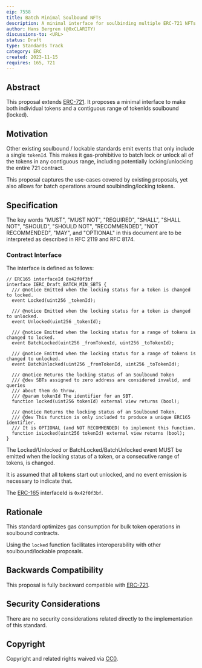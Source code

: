 ```yaml
---
eip: 7558
title: Batch Minimal Soulbound NFTs
description: A minimal interface for soulbinding multiple ERC-721 NFTs
author: Hans Bergren (@0xCLARITY)
discussions-to: <URL>
status: Draft
type: Standards Track
category: ERC
created: 2023-11-15
requires: 165, 721
---
```


## Abstract

This proposal extends [ERC-721](./erc-721.md). It proposes a minimal interface to make both individual tokens and a contiguous range of tokenIds soulbound (locked).

## Motivation

Other existing soulbound / lockable standards emit events that only include a single `tokenId`. This makes it gas-prohibitive to batch lock or unlock all of the tokens in any contiguous range, including potentially locking/unlocking the entire 721 contract.

This proposal captures the use-cases covered by existing proposals, yet also allows for batch operations around soulbinding/locking tokens.

## Specification

The key words "MUST", "MUST NOT", "REQUIRED", "SHALL", "SHALL NOT", "SHOULD", "SHOULD NOT", "RECOMMENDED", "NOT RECOMMENDED", "MAY", and "OPTIONAL" in this document are to be interpreted as described in RFC 2119 and RFC 8174.

### Contract Interface

The interface is defined as follows:

```solidity
// ERC165 interfaceId 0x42f0f3bf
interface IERC_Draft_BATCH_MIN_SBTS {
  /// @notice Emitted when the locking status for a token is changed to locked.
  event Locked(uint256 _tokenId);

  /// @notice Emitted when the locking status for a token is changed to unlocked.
  event Unlocked(uint256 _tokenId);

  /// @notice Emitted when the locking status for a range of tokens is changed to locked.
  event BatchLocked(uint256 _fromTokenId, uint256 _toTokenId);

  /// @notice Emitted when the locking status for a range of tokens is changed to unlocked.
  event BatchUnlocked(uint256 _fromTokenId, uint256 _toTokenId);

  /// @notice Returns the locking status of an Soulbound Token
  /// @dev SBTs assigned to zero address are considered invalid, and queries
  /// about them do throw.
  /// @param tokenId The identifier for an SBT.
  function locked(uint256 tokenId) external view returns (bool);

  /// @notice Returns the locking status of an Soulbound Token.
  /// @dev This function is only included to produce a unique ERC165 identifier.
  /// It is OPTIONAL (and NOT RECOMMENDED) to implement this function.
  function isLocked(uint256 tokenId) external view returns (bool);
}
```

The Locked/Unlocked or BatchLocked/BatchUnlocked event MUST be emitted when the locking status of a token, or a consecutive range of tokens, is changed.

It is assumed that all tokens start out unlocked, and no event emission is necessary to indicate that.

The [ERC-165](./erc-165.md) interfaceId is `0x42f0f3bf`.

## Rationale

This standard optimizes gas consumption for bulk token operations in soulbound contracts.

Using the `locked` function facilitates interoperability with other soulbound/lockable proposals.

## Backwards Compatibility

This proposal is fully backward compatible with [ERC-721](./erc-721.md).

## Security Considerations

There are no security considerations related directly to the implementation of this standard.

## Copyright

Copyright and related rights waived via [CC0](../LICENSE.md).
